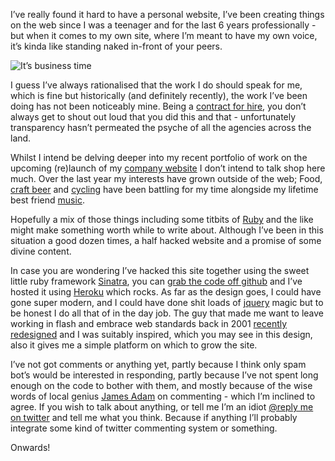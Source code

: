 I&rsquo;ve really found it hard to have a personal website, I&rsquo;ve been creating things on the web since I was a teenager and for the last 6 years professionally - but when it comes to my own site, where I&rsquo;m meant to have my own voice, it&rsquo;s kinda like standing naked in-front of your peers. 

![It&rsquo;s business time](/images/business_time.jpg "It&rsquo;s business time")

I guess I&rsquo;ve always rationalised that the work I do should speak for me, which is fine but historically (and definitely recently), the work I&rsquo;ve been doing has not been noticeably mine. Being a [contract for hire](http://jaseandtonic.com/ "Ruby pirate for hire: Jase &amp; Tonic Ltd"), you don&rsquo;t always get to shout out loud that you did this and that - unfortunately transparency hasn&rsquo;t permeated the psyche of all the agencies across the land.

Whilst I intend be delving deeper into my recent portfolio of work on the upcoming (re)launch of my [company website](http://jaseandtonic.com/ "Jase &amp; Tonic Ltd") I don&rsquo;t intend to talk shop here much. Over the last year my interests have grown outside of the web; Food, [craft beer](http://en.wikipedia.org/wiki/Microbrewery) and [cycling](http://www.flickr.com/photos/jase_n_tonic/2893775798/, "picture of my beloved bike") have been battling for my time alongside my lifetime best friend [music](http://last.fm/user/jase_n_tonic "my Last.fm profile").

Hopefully a mix of those things including some titbits of [Ruby](http://www.ruby-lang.org/ "The language choice of a generation") and the like might make something worth while to write about. Although I&rsquo;ve been in this situation a good dozen times, a half hacked website and a promise of some divine content.

In case you are wondering I&rsquo;ve hacked this site together using the sweet little ruby framework [Sinatra](http://sinatrarb.com "Brilliant web framework that makes you feel like you are writing ruby again"), you can [grab the code off github](http://github.com/jasoncale/jasoncaledotcom/tree/master "Source code for this site - free code is love") and I&rsquo;ve hosted it using [Heroku](http://heroku.com "the instant ruby platform") which rocks. As far as the design goes, I could have gone super modern, and I could have done shit loads of [jquery](http://jquery.com) magic but to be honest I do all that of in the day job. The guy that made me want to leave working in flash and embrace web standards back in 2001 [recently redesigned](http://zeldman.com "The king of web standards") and I was suitably inspired, which you may see in this design, also it gives me a simple platform on which to grow the site.

I&rsquo;ve not got comments or anything yet, partly because I think only spam bot&rsquo;s would be interested in responding, partly because I&rsquo;ve not spent long enough on the code to bother with them, and mostly because of the wise words of local genius [James Adam](http://interblah.net/leave-a-comment "What Dr J thinks..") on commenting - which I&rsquo;m inclined to agree. If you wish to talk about anything, or tell me I&rsquo;m an idiot [@reply me on twitter](http://twitter.com/home?status=%40mrjase%20Hey%20jase%2C%20I%27ve%20read%20your%20site%20and%20you%20are%20an%20idiot "Tell it like it is") and tell me what you think. Because if anything I&rsquo;ll probably integrate some kind of twitter commenting system or something.

Onwards!